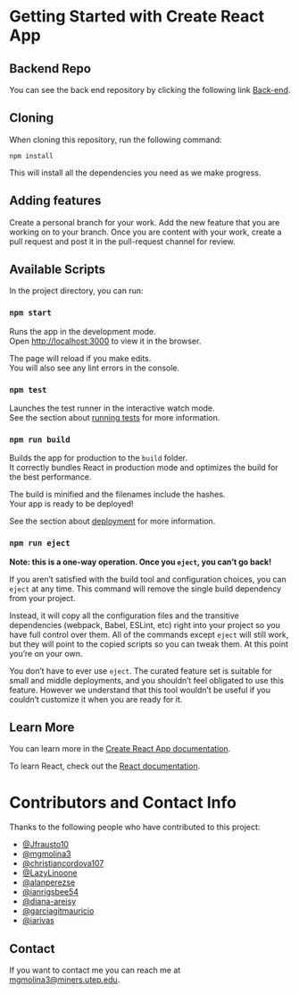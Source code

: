 # Getting Started with Create React App


## Backend Repo

You can see the back end repository by clicking the following link 
[Back-end](https://github.com/iarivas/CS4311_G6_CAN_Bus_Visualizer_Back-End).


## Cloning

When cloning this repository, run the following command:

`npm install`

This will install all the dependencies you need as we make progress.

## Adding features

Create a personal branch for your work. Add the new feature that you are working on to your branch. Once you are content with your work, create a pull request and post it in the pull-request channel for review.

## Available Scripts

In the project directory, you can run:

### `npm start`

Runs the app in the development mode.\
Open [http://localhost:3000](http://localhost:3000) to view it in the browser.

The page will reload if you make edits.\
You will also see any lint errors in the console.

### `npm test`

Launches the test runner in the interactive watch mode.\
See the section about [running tests](https://facebook.github.io/create-react-app/docs/running-tests) for more information.

### `npm run build`

Builds the app for production to the `build` folder.\
It correctly bundles React in production mode and optimizes the build for the best performance.

The build is minified and the filenames include the hashes.\
Your app is ready to be deployed!

See the section about [deployment](https://facebook.github.io/create-react-app/docs/deployment) for more information.

### `npm run eject`

**Note: this is a one-way operation. Once you `eject`, you can’t go back!**

If you aren’t satisfied with the build tool and configuration choices, you can `eject` at any time. This command will remove the single build dependency from your project.

Instead, it will copy all the configuration files and the transitive dependencies (webpack, Babel, ESLint, etc) right into your project so you have full control over them. All of the commands except `eject` will still work, but they will point to the copied scripts so you can tweak them. At this point you’re on your own.

You don’t have to ever use `eject`. The curated feature set is suitable for small and middle deployments, and you shouldn’t feel obligated to use this feature. However we understand that this tool wouldn’t be useful if you couldn’t customize it when you are ready for it.

## Learn More

You can learn more in the [Create React App documentation](https://facebook.github.io/create-react-app/docs/getting-started).

To learn React, check out the [React documentation](https://reactjs.org/).


# Contributors and Contact Info
Thanks to the following people who have contributed to this project:
* [@Jfrausto10](https://github.com/jfrausto10) 
* [@mgmolina3](https://github.com/mgmolina3) 
* [@christiancordova107](https://github.com/christiancordova107) 
* [@LazyLinoone](https://github.com/LazyLinoone) 
* [@alanperezse](https://github.com/alanperezse) 
* [@ianrigsbee54](https://github.com/ianrigsbee54)
* [@diana-areisy](https://github.com/diana-areisy)
* [@garciagitmauricio](https://github.com/garciagitmauricio)
* [@iarivas](https://github.com/iarivas)

## Contact
If you want to contact me you can reach me at <mgmolina3@miners.utep.edu>.
